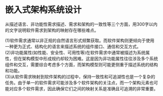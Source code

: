 # 嵌入式架构系统设计

从描述语言、非功能性需求描述、需求和架构的一致性等三个方面，用300字以内的文字说明软件需求到架构的映射存在哪些难点。

(1)软件需求通常以非正规的自然语言形式频繁获取。而软件架构则更倾向于使用一种更为正式、结构化的语言来描述系统的组件接口、通信和交互方式。\
(2)非功能属性(如性能、安全性、可用性等)在软件需求中通常被描述为系统属性，但在架构模型中形成规约却较为困难。这是因为非功能属性往往涉及多个系统组件和交互，需要综合考虑多个方面，而架构模型则可能更侧重于描述系统的结构和功能。\
(3)从软件需求映射到软件架构的过程中，保持一致性和可追湖性也是一个复杂的任务。由于单一的软件需求可能涉及多个软件架构的关注点，而一个架构元素也可能对应多个软件需求，因此确保它们之间的映射关系是准确且可追溯的非常重要。
